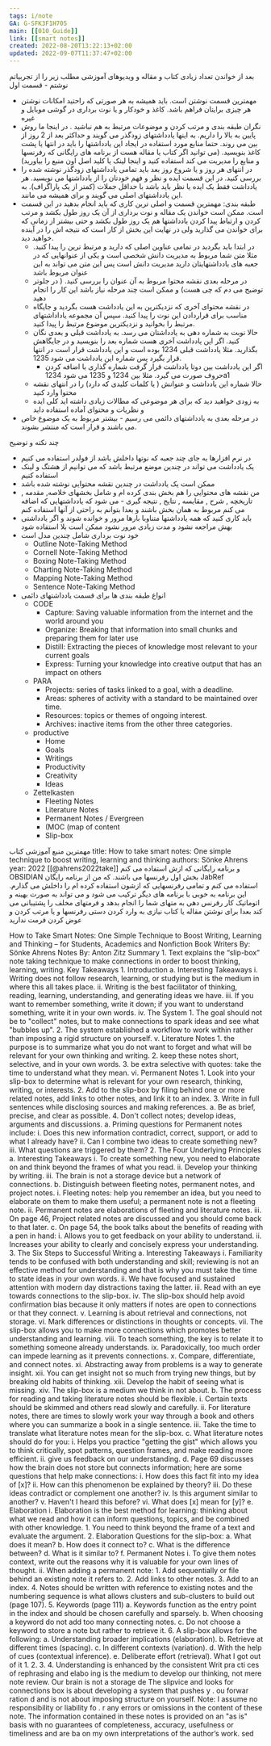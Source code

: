 ```yaml
---
tags: i/note 
GA: G-SFK3F1H705
main: [[010_Guide]]
link: [[smart notes]]
created: 2022-08-20T13:22:13+02:00
updated: 2022-09-07T11:37:47+02:00
---
```


بعد از خواندن تعداد زیادی کتاب و مقاله و ویدیوهای آموزشی مطلب زیر را از تجربیاتم نوشتم - قسمت اول

- مهمترین قسمت نوشتن است. باید همیشه به هر صورتی که راحتید امکانات نوشتن هر چیزی برایتان فراهم باشد. کاغذ و خودکار و یا نوت برداری در گوشی موبایل و غیره
- نگران طبقه بندی و مرتب کردن و موضوعات مرتبط به هم نباشید . در اینجا ما روش پایین به بالا را داریم. به اینها یادداشتهای زودگذر می گویند و حداکثر بعد از 2 روز از بین می روند. حتما منابع مورد استفاده در ایجاد این یادداشتها را باید در انتها یا پشت کاغذ بنویسید. (می توانید اگر کتاب یا مقاله هست از برنامه های رایگانی که رفرنسها و منابع را مدیریت می کند استفاده کنید و اینجا لینک یا کلید اصل اون منبع را بیاورید)
- در انتهای هر روز و یا شروع روز بعد باید تمامی یادداشتهای زودگذر نوشته شده را بررسی کنید. در این قسمت ایده و نظر و فهم خودتان را از یادداشتها می نویسید. هر یادداشت فقط یک ایده یا نظر باید باشد با حداقل جملات (کمتر از یک پاراگراف). به این یادداشتهای اصلی می گویند و برای همیشه می مانند. 
- طبقه بندی: مهمترین قسمت و اصلی ترین کاری که باید انجام بدهید در این قسمت است. ممکن است خواندن یک مقاله و نوت برداری از آن یک روز طول بکشد و مرتب کردن و ارتباط پیدا کردن یادداشتها هم یک روز طول بکشد و حتی بیشتر از زمانی که برای خواندن می گذارید ولی در نهایت این بخش از کار است که نتیجه اش را در آینده خواهید دید.
	- در ابتدا باید بگردید در تمامی عناوین اصلی که دارید و مرتبط ترین را پیدا کنید. مثلا متن شما مربوط به مدیریت دانش شخصی است و یکی از عنوانهایی که در جعبه های یادداشتهایتان دارید مدیریت دانش است پس این متن می تواند به این عنوان مربوط باشد
	- در مرحله بعدی نقشه محتوا مربوط به آن عنوان را بررسی کنید. ( در جلوتر توضیح می دم که چی هست) و ممکن است چند مرحله نیاز باشد این کار را انجام دهید
	- در نقشه محتوای آخری که نزدیکترین به این یادداشت هست بگردید و جایگاه مناسب برای قراردادن این نوت را پیدا کنید. سپس آن مجموعه یاداداشتهای مرتبط را بخوانید و نزدیکترین موضوع مرتبط را پیدا کنید.
	- حالا نوبت به شماره دهی به یادداشتان می رسد. به یادداشت قبلی و بعدی نگان کنید. اگر این یادداشت آخری هست شماره بعد را بنویسید و در جایگاهش بگذارید. مثلا یادداشت قبلی 1234 بوده است و این یادداشت قرار است در انتها قرار بگیرد پس شماره این یادداشت می شود 1235.
		- اگر این یادداشت بین دوتا یادداشت قرار گرفت شماره گذاری با اضافه کردن حروف صورت می گیرد. مثلا بین 1234 و 1235 می شود 1234a1
	- حالا شماره این یادداشت و عنوانش ( یا کلمات کلیدی که دارد) را در انتهای نقشه محتوا وارد کنید
	- به زودی خواهید دید که برای هر موضوعی که مطالات زیادی داشته اید کلی ایده و نظریات و محتوای آماده استفاده داید
- در مرحله بعدی به یادداشتهای دائمی می رسیم - بیشتر مربوط به یک موضوع خاص می باشند و قرار است که منتشر بشوند. 


چند نکته و توضیح 
- در نرم افزارها به جای چند جعبه که نوتها داخلش باشد از فولدر استفاده می کنیم
- یک یادداشت می تواند در چندین موضع مرتبط باشد که می توانیم از هشتگ و لینک استفاده کنیم
- ممکن است یک یادداشت در چندین نقشه محتوایی نوشته شده باشد
- من نقشه های محتوایی را هم بخش بندی کرده ام و شامل بخشهای خلاصه, مقدمه , تاریخچه , شرح , مقایسه , نتایج , نتیجه گیری - می شود که یادداشتهایی که اضافه می کنم مربوط به همان بخش باشند و بعدا بتوانم به راحتی از آنها استفاده کنم
- باید کاری کنید که همه یادداشتها متناوبا بارها مرور و خوانده شوند و اگر یادداشتی بهش مراجعه نشود و مدت زیادی مرور نشود ممکن است بلا استفاده شود
- خود نوت برداری شامل چندین مدل است
	-  Outline Note-Taking Method 
	- Cornell Note-Taking Method 
	- Boxing Note-Taking Method 
	- Charting Note-Taking Method  
	- Mapping Note-Taking Method 
	- Sentence Note-Taking Method
- انواع طبقه بندی ها برای قسمت یادداشتهای دائمی 
	- CODE
		- Capture: Saving valuable information from the internet and the world around you 
		- Organize: Breaking that information into small chunks and preparing them for later use 
		- Distill: Extracting the pieces of knowledge most relevant to your current goals 
		- Express: Turning your knowledge into creative output that has an impact on others
	- PARA
		- Projects: series of tasks linked to a goal, with a deadline. 
		- Areas: spheres of activity with a standard to be maintained over time. 
		- Resources: topics or themes of ongoing interest. 
		- Archives: inactive items from the other three categories.
	- productive
		- Home
		- Goals
		- Writings
		- Productivity
		- Creativity
		- Ideas
	- Zettelkasten
		- Fleeting Notes
		- Literature Notes
		- Permanent Notes / Evergreen
		- (MOC (map of content 
		- Slip-box















مهمترین منبع آموزشی کتاب 
title: How to take smart notes: One simple technique to boost writing, learning and thinking
authors: Sönke Ahrens
year: 2022
[[@ahrens2022take]]
و برنامه رایگانی که ازش استفاده می کنم 
OBSIDIAN
بخش اول رفرنسها می باشند. که من از برنامه رایگان 
JabRef  
استفاده می کنم و تمامی رفرنسهایی که ازشون استفاده کرده ام را داخلش می گذارم. این برنامه به خوبی با برنامه های دیگر ترکیب می شود و می تواند به صورت بهینه و اتوماتیک کار رفرنس دهی به متهای شما را انجام بدهد و فرمتهای مخلف را پشتیبانی می کند 
بعدا برای نوشتن مقاله یا کتاب نیازی به وارد کردن دستی رفرنسها و یا مرتب کردن و عوض کردن فرمت ندارید




























How to Take Smart Notes: One Simple Technique to Boost Writing, Learning and Thinking – for Students, Academics and Nonfiction Book Writers  By: Sönke Ahrens Notes By: Anton Zitz Summary 1. Text explains the “slip-box” note taking technique to make connections in order to boost thinking, learning, writing. Key Takeaways 1. Introduction a. Interesting Takeaways i. Writing does not follow research, learning, or studying but is the medium in where this all takes place.  ii. Writing is the best facilitator of thinking, reading, learning, understanding, and generating ideas we have.  iii. If you want to remember something, write it down; if you want to understand something, write it in your own words.  iv. The System 1. The goal should not be to "collect" notes, but to make connections to spark ideas and see what "bubbles up".  2. The system established a workflow to work within rather than imposing a rigid structure on yourself.  v. Literature Notes 1. the purpose is to summarize what you do not want to forget and what will be relevant for your own thinking and writing.  2. keep these notes short, selective, and in your own words.  3. be extra selective with quotes: take the time to understand what they mean. vi. Permanent Notes 1. Look into your slip-box to determine what is relevant for your own research, thinking, writing, or interests.  2. Add to the slip-box by filing behind one or more related notes, add links to other notes, and link it to an index. 3. Write in full sentences while disclosing sources and making references. a. Be as brief, precise, and clear as possible. 4. Don't collect notes; develop ideas, arguments and discussions.  a. Priming questions for Permanent notes include: i. Does this new information contradict, correct, support, or add to what I already have?  ii. Can I combine two ideas to create something new? iii. What questions are triggered by them? 2. The Four Underlying Principles a. Interesting Takeaways  i. To create something new, you need to elaborate on and think beyond the frames of what you read.  ii. Develop your thinking by writing.  iii. The brain is not a storage device but a network of connections. b. Distinguish between fleeting notes, permanent notes, and project notes. i. Fleeting notes: help you remember an idea, but you need to elaborate on them to make them useful; a permanent note is not a fleeting note. ii. Permanent notes are elaborations of fleeting and literature notes. iii. On page 46, Project related notes are discussed and you should come back to that later. c. On page 54, the book talks about the benefits of reading with a pen in hand: i. Allows you to get feedback on your ability to understand. ii. Increases your ability to clearly and concisely express your understanding. 3. The Six Steps to Successful Writing a. Interesting Takeaways i. Familiarity tends to be confused with both understanding and skill; reviewing is not an effective method for understanding and that is why you must take the time to state ideas in your own words. ii. We have focused and sustained attention with modern day distractions taxing the latter. iii. Read with an eye towards connections to the slip-box.  iv. The slip-box should help avoid confirmation bias because it only matters if notes are open to connections or that they connect.  v. Learning is about retrieval and connections, not storage.  vi. Mark differences or distinctions in thoughts or concepts. vii.  The slip-box allows you to make more connections which promotes better understanding and learning.  viii. To teach something, the key is to relate it to something someone already understands.  ix. Paradoxically, too much order can impede learning as it prevents connections.  x. Compare, differentiate, and connect notes.  xi. Abstracting away from problems is a way to generate insight. xii. You can get insight not so much from trying new things, but by breaking old habits of thinking. xiii. Develop the habit of seeing what is missing. xiv. The slip-box is a medium we think in not about. b. The process for reading and taking literature notes should be flexible. i. Certain texts should be skimmed and others read slowly and carefully. ii. For literature notes, there are times to slowly work your way through a book and others where you can summarize a book in a single sentence. iii. Take the time to translate what literature notes mean for the slip-box. c. What literature notes should do for you: i. Helps you practice "getting the gist" which allows you to think critically, spot patterns, question frames, and make reading more efficient. ii. give us feedback on our understanding. d. Page 69 discusses how the brain does not store but connects information; here are some questions that help make connections: i. How does this fact fit into my idea of [x]? ii. How can this phenomenon be explained by theory? iii. Do these ideas contradict or complement one another? iv. Is this argument similar to another? v. Haven't I heard this before? vi. What does [x] mean for [y]? e. Elaboration i. Elaboration is the best method for learning: thinking about what we read and how it can inform questions, topics, and be combined with other knowledge. 1. You need to think beyond the frame of a text and evaluate the argument. 2. Elaboration Questions for the slip-box: a. What does it mean? b. How does it connect to? c. What is the difference between? d. What is it similar to? f. Permanent Notes i. To give them notes context, write out the reasons why it is valuable for your own lines of thought. ii. When adding a permanent note: 1. Add sequentially or file behind an existing note it refers to. 2. Add links to other notes. 3. Add to an index. 4. Notes should be written with reference to existing notes and the numbering sequence is what allows clusters and sub-clusters to build out (page 107). 5. Keywords (page 111) a. Keywords function as the entry point in the index and should be chosen carefully and sparsely. b. When choosing a keyword do not add too many connecting notes. c. Do not choose a keyword to store a note but rather to retrieve it. 6. A slip-box allows for the following: a. Understanding broader implications (elaboration). b. Retrieve at different times (spacing). c. In different contexts (variation). d. With the help of cues (contextual inference). e. Deliberate effort (retrieval).     What I got out of it 1. 2. 3. 4. Understanding is enhanced by the consistent Writ pra cti ces of rephrasing and elabo ing is the medium to develop our thinking, not mere note review. Our brain is not a storage de The slipvice and looks for connections box is about developing a system that pushes y . ou forwar ration d and is not about imposing structure on yourself. Note: I assume no responsibility or liability fo . r any errors or omissions in the content of these note. The information contained in these notes is provided on an "as is" basis with no guarantees of completeness, accuracy, usefulness or timeliness and are ba on my own interpretations of the author’s work. sed 




